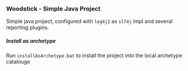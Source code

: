 ### Woodstick - Simple Java Project
Simple java project, configured with `log4j2` as `slf4j` impl and several reporting plugins.

##### Install as archetype
Run `installAsArchetype.bat` to install the project into the local archetype catalouge